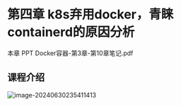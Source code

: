 # 第四章 k8s弃用docker，青睐containerd的原因分析

本章 PPT Docker容器-第3章-第10章笔记.pdf

## 课程介绍

![image-20240630235411413](https://imgs.ilee.xyz/img/image-20240630235411413.png)
